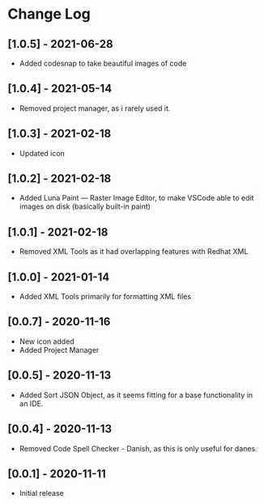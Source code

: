 # Change Log

## [1.0.5] - 2021-06-28

- Added codesnap to take beautiful images of code

## [1.0.4] - 2021-05-14

- Removed project manager, as i rarely used it.

## [1.0.3] - 2021-02-18

- Updated icon

## [1.0.2] - 2021-02-18

- Added Luna Paint — Raster Image Editor, to make VSCode able to edit images on disk (basically built-in paint)

## [1.0.1] - 2021-02-18

- Removed XML Tools as it had overlapping features with Redhat XML

## [1.0.0] - 2021-01-14

- Added XML Tools primarily for formatting XML files

## [0.0.7] - 2020-11-16

- New icon added
- Added Project Manager

## [0.0.5] - 2020-11-13

- Added Sort JSON Object, as it seems fitting for a base functionality in an IDE.

## [0.0.4] - 2020-11-13

- Removed Code Spell Checker - Danish, as this is only useful for danes.

## [0.0.1] - 2020-11-11

- Initial release
